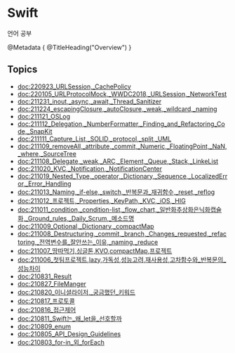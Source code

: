 # Swift

언어 공부

@Metadata {
   @TitleHeading("Overview")
}


## Topics
- <doc:220923_URLSession,_CachePolicy>
- <doc:220105_URLProtocolMock,_WWDC2018,_URLSession,_NetworkTest>
- <doc:211231_inout,_async,_await,_Thread_Sanitizer>
- <doc:211224_escapingClosure,_autoClosure,_weak,_wildcard,_naming>
- <doc:211121_OSLog>
- <doc:211112_Delegation,_NumberFormatter,_Finding_and_Refactoring_Code,_SnapKit>
- <doc:211111_Capture_List,_SOLID,_protocol,_split,_UML>
- <doc:211109_removeAll,_attribute,_commit,_Numeric,_FloatingPoint,_NaN,_where,_SourceTree>
- <doc:211108_Delegate,_weak,_ARC,_Element,_Queue,_Stack,_LinkeList>
- <doc:211020_KVC,_Notification,_NotificationCenter>
- <doc:211019_Nested_Type,_operator,_Dictionary,_Sequence,_LocalizedError,_Error_Handling>
- <doc:211013_Naming,_if-else,_switch,_반복문과_재귀함수,_reset,_reflog>
- <doc:211012_프로젝트,_Properties,_KeyPath,_KVC,_iOS,_HIG>
- <doc:211011_condition,_condition-list,_flow_chart,_일반화추상화은닉화캡슐화,_Ground_rules,_Daily_Scrum,_메소드명>
- <doc:211009_Optional,_Dictionary,_compactMap>
- <doc:211008_Destructuring,_commit,_branch,_Changes_requested,_refactoring,_전역변수를_잘안쓰는_이유,_naming,_reduce>
- <doc:211007_땅따먹기,싱글톤,KVO,compactMap,프로젝트>
- <doc:211006_첫팀프로젝트,lazy,가독성,성능고려,재사용성,고차함수와_반복문의_성능차이>
- <doc:210831_Result>
- <doc:210827_FileManger>
- <doc:210820_이니셜라이저,_궁금했던_키워드>
- <doc:210817_프로토콜>
- <doc:210816_접근제어>
- <doc:210811_Swift는_왜_let을_선호할까>
- <doc:210809_enum>
- <doc:210805_API_Design_Guidelines>
- <doc:210803_for-in_외_forEach>